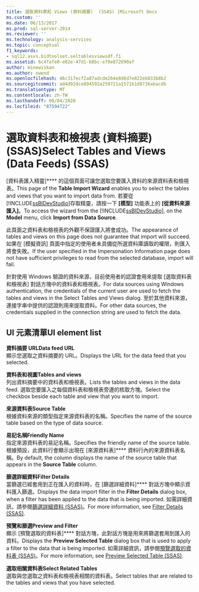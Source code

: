```yaml
---
title: 選取資料表和 Views (資料摘要)  (SSAS) |Microsoft Docs
ms.custom: ''
ms.date: 06/13/2017
ms.prod: sql-server-2014
ms.reviewer: ''
ms.technology: analysis-services
ms.topic: conceptual
f1_keywords:
- sql12.asvs.bidtoolset.seltablesviewsdf.f1
ms.assetid: 6c4fafe0-e02e-47d1-b8bc-e70e872690af
author: minewiskan
ms.author: owend
ms.openlocfilehash: 46c317ecf2a87adcde264e8d6d7e822eb833b8b2
ms.sourcegitcommit: ad4d92dce894592a259721a1571b1d8736abacdb
ms.translationtype: MT
ms.contentlocale: zh-TW
ms.lasthandoff: 08/04/2020
ms.locfileid: "87594722"
---
```

# <a name="select-tables-and-views-data-feeds-ssas"></a><span data-ttu-id="73e4d-102">選取資料表和檢視表 (資料摘要) (SSAS)</span><span class="sxs-lookup"><span data-stu-id="73e4d-102">Select Tables and Views (Data Feeds) (SSAS)</span></span>
  <span data-ttu-id="73e4d-103">[資料表匯入精靈]\*\*\*\* 的這個頁面可讓您選取您要匯入資料的來源資料表和檢視表。</span><span class="sxs-lookup"><span data-stu-id="73e4d-103">This page of the **Table Import Wizard** enables you to select the tables and views that you want to import data from.</span></span> <span data-ttu-id="73e4d-104">若要從 [!INCLUDE[ssBIDevStudio](../includes/ssbidevstudio-md.md)]存取精靈，請按一下 **[模型]** 功能表上的 **[從資料來源匯入]**。</span><span class="sxs-lookup"><span data-stu-id="73e4d-104">To access the wizard from the [!INCLUDE[ssBIDevStudio](../includes/ssbidevstudio-md.md)], on the **Model** menu, click **Import from Data Source**.</span></span>  
  
 <span data-ttu-id="73e4d-105">此頁面之資料表和檢視表的外觀不保證匯入將會成功。</span><span class="sxs-lookup"><span data-stu-id="73e4d-105">The appearance of tables and views on this page does not guarantee that import will succeed.</span></span> <span data-ttu-id="73e4d-106">如果在 [模擬資訊] 頁面中指定的使用者未具備從所選資料庫讀取的權限，則匯入將會失敗。</span><span class="sxs-lookup"><span data-stu-id="73e4d-106">If the user specified in the Impersonation Information page does not have sufficient privileges to read from the selected database, import will fail.</span></span>  
  
 <span data-ttu-id="73e4d-107">針對使用 Windows 驗證的資料來源，目前使用者的認證會用來提取 [選取資料表和檢視表] 對話方塊中的資料表和檢視表。</span><span class="sxs-lookup"><span data-stu-id="73e4d-107">For data sources using Windows authentication, the credentials of the current user are used to fetch the tables and views in the Select Tables and Views dialog.</span></span> <span data-ttu-id="73e4d-108">至於其他資料來源，連接字串中提供的認證則用來提取資料。</span><span class="sxs-lookup"><span data-stu-id="73e4d-108">For other data sources, the credentials supplied in the connection string are used to fetch the data.</span></span>  
  
## <a name="ui-element-list"></a><span data-ttu-id="73e4d-109">UI 元素清單</span><span class="sxs-lookup"><span data-stu-id="73e4d-109">UI element list</span></span>  
 <span data-ttu-id="73e4d-110">**資料摘要 URL**</span><span class="sxs-lookup"><span data-stu-id="73e4d-110">**Data feed URL**</span></span>  
 <span data-ttu-id="73e4d-111">顯示您選取之資料摘要的 URL。</span><span class="sxs-lookup"><span data-stu-id="73e4d-111">Displays the URL for the data feed that you selected.</span></span>  
  
 <span data-ttu-id="73e4d-112">**資料表和視圖**</span><span class="sxs-lookup"><span data-stu-id="73e4d-112">**Tables and views**</span></span>  
 <span data-ttu-id="73e4d-113">列出資料摘要中的資料表和檢視表。</span><span class="sxs-lookup"><span data-stu-id="73e4d-113">Lists the tables and views in the data feed.</span></span> <span data-ttu-id="73e4d-114">選取您要匯入之每個資料表和檢視表旁邊的核取方塊。</span><span class="sxs-lookup"><span data-stu-id="73e4d-114">Select the checkbox beside each table and view that you want to import.</span></span>  
  
 <span data-ttu-id="73e4d-115">**來源資料表**</span><span class="sxs-lookup"><span data-stu-id="73e4d-115">**Source Table**</span></span>  
 <span data-ttu-id="73e4d-116">根據資料來源的類型指定來源資料表的名稱。</span><span class="sxs-lookup"><span data-stu-id="73e4d-116">Specifies the name of the source table based on the type of data source.</span></span>  
  
 <span data-ttu-id="73e4d-117">**易記名稱**</span><span class="sxs-lookup"><span data-stu-id="73e4d-117">**Friendly Name**</span></span>  
 <span data-ttu-id="73e4d-118">指定來源資料表的易記名稱。</span><span class="sxs-lookup"><span data-stu-id="73e4d-118">Specifies the friendly name of the source table.</span></span> <span data-ttu-id="73e4d-119">根據預設，此資料行會顯示出現在 [來源資料表]\*\*\*\* 資料行內的來源資料表名稱。</span><span class="sxs-lookup"><span data-stu-id="73e4d-119">By default, the column displays the name of the source table that appears in the **Source Table** column.</span></span>  
  
 <span data-ttu-id="73e4d-120">**篩選詳細資料**</span><span class="sxs-lookup"><span data-stu-id="73e4d-120">**Filter Details**</span></span>  
 <span data-ttu-id="73e4d-121">當篩選已經套用到正在匯入的資料時，在 [篩選詳細資料]\*\*\*\* 對話方塊中顯示資料匯入篩選。</span><span class="sxs-lookup"><span data-stu-id="73e4d-121">Displays the data import filter in the **Filter Details** dialog box, when a filter has been applied to the data that is being imported.</span></span> <span data-ttu-id="73e4d-122">如需詳細資訊，請參閱[篩選詳細資料 &#40;SSAS&#41;](filter-details-ssas.md)。</span><span class="sxs-lookup"><span data-stu-id="73e4d-122">For more information, see [Filter Details &#40;SSAS&#41;](filter-details-ssas.md).</span></span>  
  
 <span data-ttu-id="73e4d-123">**預覽和篩選**</span><span class="sxs-lookup"><span data-stu-id="73e4d-123">**Preview and Filter**</span></span>  
 <span data-ttu-id="73e4d-124">顯示 [預覽選取的資料表]\*\*\*\* 對話方塊，此對話方塊是用來將篩選套用到匯入的資料。</span><span class="sxs-lookup"><span data-stu-id="73e4d-124">Displays the **Preview Selected Table** dialog box that is used to apply a filter to the data that is being imported.</span></span> <span data-ttu-id="73e4d-125">如需詳細資訊，請參閱[預覽選取的資料表 &#40;SSAS&#41;](preview-selected-table-ssas.md)。</span><span class="sxs-lookup"><span data-stu-id="73e4d-125">For more information, see [Preview Selected Table &#40;SSAS&#41;](preview-selected-table-ssas.md).</span></span>  
  
 <span data-ttu-id="73e4d-126">**選取相關資料表**</span><span class="sxs-lookup"><span data-stu-id="73e4d-126">**Select Related Tables**</span></span>  
 <span data-ttu-id="73e4d-127">選取與您選取之資料表和檢視表相關的資料表。</span><span class="sxs-lookup"><span data-stu-id="73e4d-127">Select tables that are related to the tables and views that you have selected.</span></span>  
  
  
